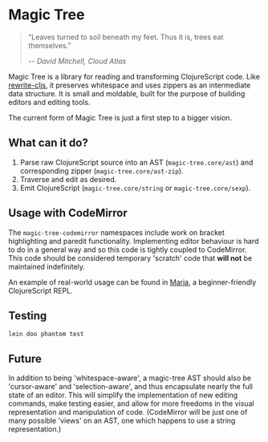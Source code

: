 # Magic Tree

> “Leaves turned to soil beneath my feet. Thus it is, trees eat themselves.”
>
> -- _David Mitchell, Cloud Atlas_

Magic Tree is a library for reading and transforming ClojureScript code. Like [rewrite-cljs](https://github.com/rundis/rewrite-cljs), it preserves whitespace and uses zippers as an intermediate data structure. It is small and moldable, built for the purpose of building editors and editing tools. 

The current form of Magic Tree is just a first step to a bigger vision.

## What can it do?

1. Parse raw ClojureScript source into an AST (`magic-tree.core/ast`) and corresponding zipper (`magic-tree.core/ast-zip`).
2. Traverse and edit as desired.
3. Emit ClojureScript (`magic-tree.core/string` or `magic-tree.core/sexp`).

## Usage with CodeMirror

The `magic-tree-codemirror` namespaces include work on bracket highlighting and paredit functionality. Implementing editor behaviour is hard to do in a general way and so this code is tightly coupled to CodeMirror. This code should be considered temporary 'scratch' code that **will not** be maintained indefinitely.

An example of real-world usage can be found in [Maria](https://github.com/mhuebert/maria), a beginner-friendly ClojureScript REPL.

## Testing

`lein doo phantom test`

## Future

In addition to being 'whitespace-aware', a magic-tree AST should also be 'cursor-aware' and 'selection-aware', and thus encapsulate nearly the full state of an editor. This will simplify the implementation of new editing commands, make testing easier, and allow for more freedoms in the visual representation and manipulation of code. (CodeMirror will be just one of many possible 'views' on an AST, one which happens to use a string representation.)
